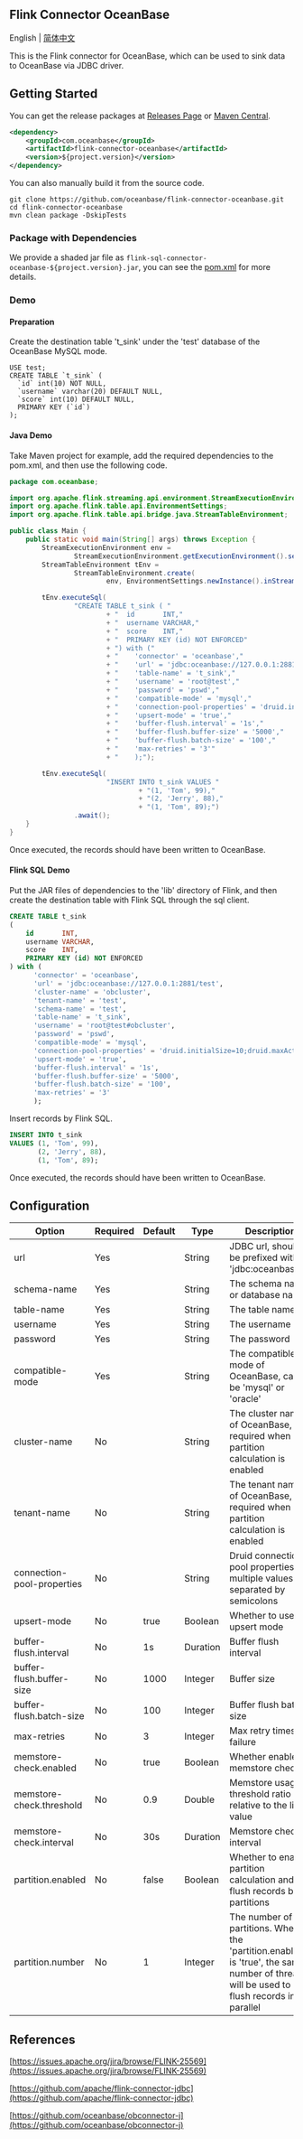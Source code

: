 ## Flink Connector OceanBase

English | [简体中文](flink-connector-oceanbase_cn.md)

This is the Flink connector for OceanBase, which can be used to sink data to OceanBase via JDBC driver.

## Getting Started

You can get the release packages at [Releases Page](https://github.com/oceanbase/flink-connector-oceanbase/releases) or [Maven Central](https://mvnrepository.com/artifact/com.oceanbase/flink-connector-oceanbase).

```xml
<dependency>
    <groupId>com.oceanbase</groupId>
    <artifactId>flink-connector-oceanbase</artifactId>
    <version>${project.version}</version>
</dependency>
```

You can also manually build it from the source code.

```shell
git clone https://github.com/oceanbase/flink-connector-oceanbase.git
cd flink-connector-oceanbase
mvn clean package -DskipTests
```

### Package with Dependencies

We provide a shaded jar file as `flink-sql-connector-oceanbase-${project.version}.jar`, you can see the [pom.xml](../../flink-connector-oceanbase/pom.xml) for more details.

### Demo

#### Preparation

Create the destination table 't_sink' under the 'test' database of the OceanBase MySQL mode.

```mysql
USE test;
CREATE TABLE `t_sink` (
  `id` int(10) NOT NULL,
  `username` varchar(20) DEFAULT NULL,
  `score` int(10) DEFAULT NULL,
  PRIMARY KEY (`id`)
);
```

#### Java Demo

Take Maven project for example, add the required dependencies to the pom.xml, and then use the following code.

```java
package com.oceanbase;

import org.apache.flink.streaming.api.environment.StreamExecutionEnvironment;
import org.apache.flink.table.api.EnvironmentSettings;
import org.apache.flink.table.api.bridge.java.StreamTableEnvironment;

public class Main {
    public static void main(String[] args) throws Exception {
        StreamExecutionEnvironment env =
                StreamExecutionEnvironment.getExecutionEnvironment().setParallelism(1);
        StreamTableEnvironment tEnv =
                StreamTableEnvironment.create(
                        env, EnvironmentSettings.newInstance().inStreamingMode().build());

        tEnv.executeSql(
                "CREATE TABLE t_sink ( "
                        + "  id       INT,"
                        + "  username VARCHAR,"
                        + "  score    INT,"
                        + "  PRIMARY KEY (id) NOT ENFORCED"
                        + ") with ("
                        + "    'connector' = 'oceanbase',"
                        + "    'url' = 'jdbc:oceanbase://127.0.0.1:2881/test',"
                        + "    'table-name' = 't_sink',"
                        + "    'username' = 'root@test',"
                        + "    'password' = 'pswd',"
                        + "    'compatible-mode' = 'mysql',"
                        + "    'connection-pool-properties' = 'druid.initialSize=10;druid.maxActive=100',"
                        + "    'upsert-mode' = 'true',"
                        + "    'buffer-flush.interval' = '1s',"
                        + "    'buffer-flush.buffer-size' = '5000',"
                        + "    'buffer-flush.batch-size' = '100',"
                        + "    'max-retries' = '3'"
                        + "    );");

        tEnv.executeSql(
                        "INSERT INTO t_sink VALUES "
                                + "(1, 'Tom', 99),"
                                + "(2, 'Jerry', 88),"
                                + "(1, 'Tom', 89);")
                .await();
    }
}
```

Once executed, the records should have been written to OceanBase.

#### Flink SQL Demo

Put the JAR files of dependencies to the 'lib' directory of Flink, and then create the destination table with Flink SQL through the sql client.

```sql
CREATE TABLE t_sink
(
    id       INT,
    username VARCHAR,
    score    INT,
    PRIMARY KEY (id) NOT ENFORCED
) with (
      'connector' = 'oceanbase',
      'url' = 'jdbc:oceanbase://127.0.0.1:2881/test',
      'cluster-name' = 'obcluster',
      'tenant-name' = 'test',
      'schema-name' = 'test',
      'table-name' = 't_sink',
      'username' = 'root@test#obcluster',
      'password' = 'pswd',
      'compatible-mode' = 'mysql',
      'connection-pool-properties' = 'druid.initialSize=10;druid.maxActive=100;',
      'upsert-mode' = 'true',
      'buffer-flush.interval' = '1s',
      'buffer-flush.buffer-size' = '5000',
      'buffer-flush.batch-size' = '100',
      'max-retries' = '3'
      );
```

Insert records by Flink SQL.

```sql
INSERT INTO t_sink
VALUES (1, 'Tom', 99),
       (2, 'Jerry', 88),
       (1, 'Tom', 89);
```

Once executed, the records should have been written to OceanBase.

## Configuration

|           Option           | Required | Default |   Type   |                                                              Description                                                               |
|----------------------------|----------|---------|----------|----------------------------------------------------------------------------------------------------------------------------------------|
| url                        | Yes      |         | String   | JDBC url, should be prefixed with 'jdbc:oceanbase://'                                                                                  |
| schema-name                | Yes      |         | String   | The schema name or database name                                                                                                       |
| table-name                 | Yes      |         | String   | The table name                                                                                                                         |
| username                   | Yes      |         | String   | The username                                                                                                                           |
| password                   | Yes      |         | String   | The password                                                                                                                           |
| compatible-mode            | Yes      |         | String   | The compatible mode of OceanBase, can be 'mysql' or 'oracle'                                                                           |
| cluster-name               | No       |         | String   | The cluster name of OceanBase, required when partition calculation is enabled                                                          |
| tenant-name                | No       |         | String   | The tenant name of OceanBase, required when partition calculation is enabled                                                           |
| connection-pool-properties | No       |         | String   | Druid connection pool properties, multiple values are separated by semicolons                                                          |
| upsert-mode                | No       | true    | Boolean  | Whether to use upsert mode                                                                                                             |
| buffer-flush.interval      | No       | 1s      | Duration | Buffer flush interval                                                                                                                  |
| buffer-flush.buffer-size   | No       | 1000    | Integer  | Buffer size                                                                                                                            |
| buffer-flush.batch-size    | No       | 100     | Integer  | Buffer flush batch size                                                                                                                |
| max-retries                | No       | 3       | Integer  | Max retry times on failure                                                                                                             |
| memstore-check.enabled     | No       | true    | Boolean  | Whether enable memstore check                                                                                                          |
| memstore-check.threshold   | No       | 0.9     | Double   | Memstore usage threshold ratio relative to the limit value                                                                             |
| memstore-check.interval    | No       | 30s     | Duration | Memstore check interval                                                                                                                |
| partition.enabled          | No       | false   | Boolean  | Whether to enable partition calculation and flush records by partitions                                                                |
| partition.number           | No       | 1       | Integer  | The number of partitions. When the 'partition.enabled' is 'true', the same number of threads will be used to flush records in parallel |

## References

[https://issues.apache.org/jira/browse/FLINK-25569](https://issues.apache.org/jira/browse/FLINK-25569)

[https://github.com/apache/flink-connector-jdbc](https://github.com/apache/flink-connector-jdbc)

[https://github.com/oceanbase/obconnector-j](https://github.com/oceanbase/obconnector-j)

